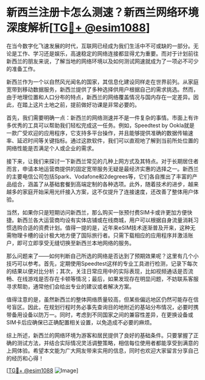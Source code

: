 # 新西兰注册卡怎么测速？新西兰网络环境深度解析[[TG💪+ @esim1088](https://t.me/s/esim1088)]

在当今数字化飞速发展的时代，互联网已经成为我们生活中不可或缺的一部分。无论是工作、学习还是娱乐，高速稳定的网络连接都显得尤为重要。而对于计划前往新西兰的朋友来说，了解当地的网络环境以及如何测试网速就成为了一项必不可少的准备工作。

新西兰作为一个以自然风光闻名的国家，其信息化建设同样走在世界前列。从家庭宽带到移动数据服务，新西兰提供了多种选择供用户根据自己的需求挑选。然而，由于地理位置和人口分布的特点，新西兰的网络覆盖情况与国内存在一定差异。因此，在踏上这片土地之前，提前做好功课是非常必要的。

首先，我们需要明确一点：新西兰的网络测速并不是一件复杂的事情。市面上有许多优秀的工具可以帮助我们轻松完成这一任务。例如，Speedtest by Ookla就是一款广受欢迎的应用程序，它支持多平台操作，并且能够提供准确的数据传输速率、延迟时间等关键指标。通过这款软件，我们可以直观地了解到当前所处位置的网络性能是否满足个人或企业的需求。

接下来，让我们来探讨一下新西兰常见的几种上网方式及其特点。对于长期居住者而言，申请本地运营商提供的固定宽带服务无疑是最经济实惠的选择之一。新西兰的主要电信公司包括Spark、Vodafone和2degrees等，它们各自推出了丰富的产品组合，涵盖了从基础套餐到高端定制的各种选项。此外，随着技术的进步，越来越多的家庭开始采用光纤接入方案，这不仅提升了连接速度，还改善了整体用户体验。

当然，如果你只是短期访问新西兰，那么购买一张预付费SIM卡或许更加方便快捷。新西兰各大运营商均设有实体店铺或在线商城，用户可以根据自身流量消耗习惯选购合适的资费计划。值得一提的是，近年来eSIM技术逐渐普及开来，这种无需物理卡槽的设计极大地方便了国际旅行者。只需下载相应的应用程序并激活账户，即可立即享受无缝切换至新西兰本地网络的服务。

那么问题来了——如何判断自己所选的网络是否达到了预期效果呢？这里有几个小技巧可以参考。首先，定期使用Speedtest这样的专业工具进行检测，记录下每次的结果以便对比分析；其次，关注日常应用中的实际表现，比如视频通话是否流畅、在线游戏是否存在卡顿等情况；最后，如果发现存在明显问题，不妨联系客服寻求帮助，通常他们会给出专业的建议或者解决方案。

值得注意的是，虽然新西兰的整体网络质量较高，但某些偏远地区仍然可能存在信号盲区。因此，在规划行程时务必事先查询目的地附近的基站分布情况，必要时携带备用设备以防万一。同时，考虑到不同国家之间的兼容性差异，在更换设备或SIM卡后应确保已正确配置相关设置，以免造成不必要的麻烦。

综上所述，新西兰的网络环境为游客和居民提供了良好的基础条件。只要掌握了正确的测试方法，并结合实际情况灵活调整策略，相信每位使用者都能享受到满意的上网体验。希望本文能为广大网友带来实用的信息，同时也欢迎大家留言分享自己的经历和心得！

[[TG💪+ @esim1088](https://t.me/s/esim1088) ![Image](https://i.postimg.cc/4NQfJmqS/Snipaste-2025-05-13-00-14-12.png)]